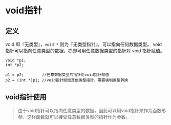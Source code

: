 
# void指针

## 定义

void 即『无类型』，`void *` 则为『无类型指针』，可以指向任何数据类型。
void 指针可以指向任意类型的数据，亦即可用任意数据类型的指针对 void 指针赋值。


```
void *p1;
int *p2;

p1 = p2;        //任意数据类型的指针对void指针赋值
p2 = (int *)p1; //void指针赋给其他类型指针，需要强制类型转换
```

## void指针使用

> 由于void指针可以指向任意类型的数据，因此可以用void指针来作为函数形参，这样函数就可以接受任意数据类型的指针作为参数。 
